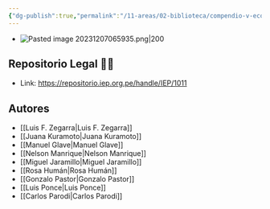 ```yaml
---
{"dg-publish":true,"permalink":"/11-areas/02-biblioteca/compendio-v-economia-peruana-entre-la-gran-depresion-y-el-reformismo-militar-1930-1980/","noteIcon":""}
---
```


- ![Pasted image 20231207065935.png|200](/img/user/02%20Image/Pasted%20image%2020231207065935.png)
## Repositorio Legal 🤸‍♂️
- Link: https://repositorio.iep.org.pe/handle/IEP/1011
## Autores
- [[Luis F. Zegarra\|Luis F. Zegarra]]
- [[Juana Kuramoto\|Juana Kuramoto]]
- [[Manuel Glave\|Manuel Glave]]
- [[Nelson Manrique\|Nelson Manrique]]
- [[Miguel Jaramillo\|Miguel Jaramillo]]
- [[Rosa Humán\|Rosa Humán]]
- [[Gonzalo Pastor\|Gonzalo Pastor]]
- [[Luis Ponce\|Luis Ponce]]
- [[Carlos Parodi\|Carlos Parodi]]
